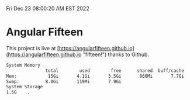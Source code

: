 Fri Dec 23 08:00:20 AM EST 2022

# Angular Fifteen


This project is live at [https://angularfifteen.github.io](https://angularfifteen.github.io "fifteen!") thanks to Github.

```bash
System Memory
               total        used        free      shared  buff/cache   available
Mem:            15Gi       4.1Gi       3.5Gi       860Mi       7.7Gi       9.8Gi
Swap:          8.0Gi       119Mi       7.9Gi
System Storage
1.5G	.
```
